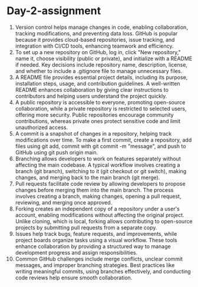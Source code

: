 # Day-2-assignment
1.	Version control helps manage changes in code, enabling collaboration, tracking modifications, and preventing data loss. GitHub is popular because it provides cloud-based repositories, issue tracking, and integration with CI/CD tools, enhancing teamwork and efficiency.
2.	To set up a new repository on GitHub, log in, click "New repository," name it, choose visibility (public or private), and initialize with a README if needed. Key decisions include repository name, description, license, and whether to include a .gitignore file to manage unnecessary files.
3.	A README file provides essential project details, including its purpose, installation steps, usage, and contribution guidelines. A well-written README enhances collaboration by giving clear instructions to contributors and helping users understand the project quickly.
4.	A public repository is accessible to everyone, promoting open-source collaboration, while a private repository is restricted to selected users, offering more security. Public repositories encourage community contributions, whereas private ones protect sensitive code and limit unauthorized access.
5.	A commit is a snapshot of changes in a repository, helping track modifications over time. To make a first commit, create a repository, add files using git add, commit with git commit -m "message", and push to GitHub using git push origin main.
6.	Branching allows developers to work on features separately without affecting the main codebase. A typical workflow involves creating a branch (git branch), switching to it (git checkout or git switch), making changes, and merging back to the main branch (git merge).
7.	Pull requests facilitate code review by allowing developers to propose changes before merging them into the main branch. The process involves creating a branch, making changes, opening a pull request, reviewing, and merging once approved.
8.	Forking creates an independent copy of a repository under a user's account, enabling modifications without affecting the original project. Unlike cloning, which is local, forking allows contributing to open-source projects by submitting pull requests from a separate copy.
9.	Issues help track bugs, feature requests, and improvements, while project boards organize tasks using a visual workflow. These tools enhance collaboration by providing a structured way to manage development progress and assign responsibilities.
10.	Common GitHub challenges include merge conflicts, unclear commit messages, and improper branching strategies. Best practices like writing meaningful commits, using branches effectively, and conducting code reviews help ensure smooth collaboration.
